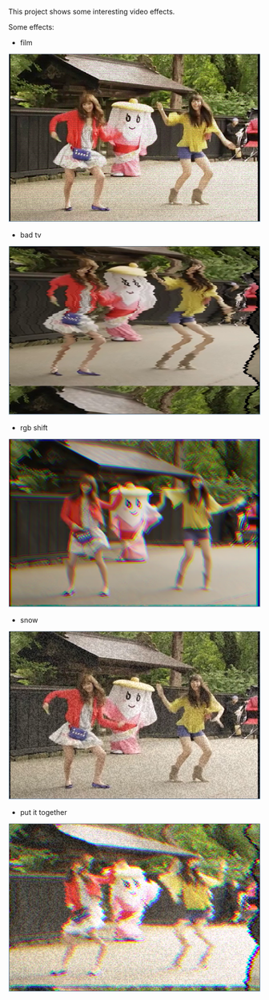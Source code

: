 This project shows some interesting video effects.

Some effects:
- film

![film](screenshot/film.png?raw=true "film")

- bad tv

![bad tv](screenshot/badtv.png?raw=true "bad tv")

- rgb shift

![rgb shift](screenshot/rgb_shift.png?raw=true "rgb shift")

- snow

![snow](screenshot/snow.png?raw=true "snow")

- put it together

![all](screenshot/all.png?raw=true "put it together")
